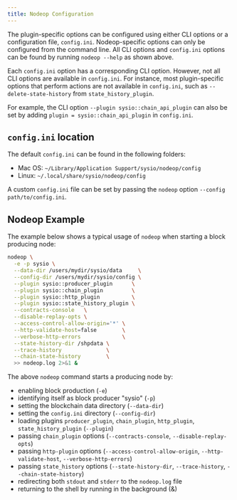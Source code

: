 ```yaml
---
title: Nodeop Configuration
---
```


The plugin-specific options can be configured using either CLI options or a configuration file, `config.ini`. Nodeop-specific options can only be configured from the command line. All CLI options and `config.ini` options can be found by running `nodeop --help` as shown above.

Each `config.ini` option has a corresponding CLI option. However, not all CLI options are available in `config.ini`. For instance, most plugin-specific options that perform actions are not available in `config.ini`, such as `--delete-state-history` from `state_history_plugin`.

For example, the CLI option `--plugin sysio::chain_api_plugin` can also be set by adding `plugin = sysio::chain_api_plugin` in `config.ini`.

## `config.ini` location

The default `config.ini` can be found in the following folders:

- Mac OS: `~/Library/Application Support/sysio/nodeop/config`
- Linux: `~/.local/share/sysio/nodeop/config`

A custom `config.ini` file can be set by passing the `nodeop` option `--config path/to/config.ini`.

## Nodeop Example

The example below shows a typical usage of `nodeop` when starting a block producing node:

```sh
nodeop \
  -e -p sysio \
  --data-dir /users/mydir/sysio/data     \
  --config-dir /users/mydir/sysio/config \
  --plugin sysio::producer_plugin      \
  --plugin sysio::chain_plugin         \
  --plugin sysio::http_plugin          \
  --plugin sysio::state_history_plugin \
  --contracts-console   \
  --disable-replay-opts \
  --access-control-allow-origin='*' \
  --http-validate-host=false        \
  --verbose-http-errors             \
  --state-history-dir /shpdata \
  --trace-history              \
  --chain-state-history        \
  >> nodeop.log 2>&1 &
```

The above `nodeop` command starts a producing node by:

- enabling block production (`-e`)
- identifying itself as block producer "sysio" (`-p`)
- setting the blockchain data directory (`--data-dir`)
- setting the `config.ini` directory (`--config-dir`)
- loading plugins `producer_plugin`, `chain_plugin`, `http_plugin`, `state_history_plugin` (`--plugin`)
- passing `chain_plugin` options (`--contracts-console`, `--disable-replay-opts`)
- passing `http-plugin` options (`--access-control-allow-origin`, `--http-validate-host`, `--verbose-http-errors`)
- passing `state_history` options (`--state-history-dir`, `--trace-history`, `--chain-state-history`)
- redirecting both `stdout` and `stderr` to the `nodeop.log` file
- returning to the shell by running in the background (&)
